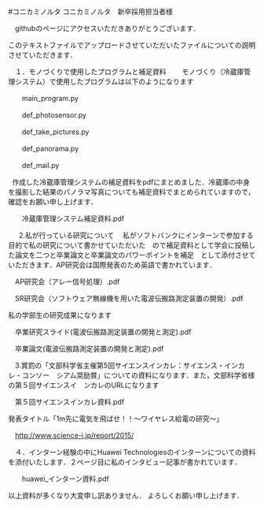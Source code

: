 #コニカミノルタ
コニカミノルタ　新卒採用担当者様

　githubのページにアクセスいただきありがとうございます．
 
 このテキストファイルでアップロードさせていただいたファイルについての説明させていただきます．

　１．モノづくりで使用したプログラムと補足資料
　　モノづくり（冷蔵庫管理システム）で使用したプログラムは以下のようになります
  
　　main_program.py
  
　　def_photosensor.py
  
　　def_take_pictures.py
  
　　def_panorama.py
  
　　def_mail.py
  
    作成した冷蔵庫管理システムの補足資料をpdfにまとめました．冷蔵庫の中身を撮影した結果のパノラマ写真についても補足資料でまとめられていますので，確認をお願い申し上げます．
    
　　冷蔵庫管理システム補足資料.pdf
  
  
　2.私が行っている研究について
　私がソフトバンクにインターンで参加する目的で私の研究について書かせていただいた　ので補足資料として学会に投稿した論文を二つと卒業論文と卒業論文のパワーポイントを補足　として添付させていただきます．AP研究会は国際発表のため英語で書かれています．
 
　AP研究会（アレー信号処理）.pdf 
 
　SR研究会（ソフトウェア無線機を用いた電波伝搬路測定装置の開発）.pdf
 
私の学部生の研究成果になります

　卒業研究スライド(電波伝搬路測定装置の開発と測定).pdf
 
　卒業論文(電波伝搬路測定装置の開発と測定).pdf


　3.賞罰の「文部科学省主催第5回サイエンスインカレ：サイエンス・インカレ・コンソー　シアム奨励賞」についての資料になります．また，文部科学省様の第５回サイエンスイ　ンカレのURLになります

　第５回サイエンスインカレ資料.pdf
 
  発表タイトル「1m先に電気を飛ばせ！！～ワイヤレス給電の研究～」
  
　http://www.science-i.jp/report/2015/


　４．インターン経験の中にHuawei Technologiesのインターンについての資料を添付いたします．２ページ目に私のインタビュー記事が書かれています．
 
　　huawei_インターン資料.pdf



以上資料が多くなり大変申し訳ありません．
よろしくお願い申し上げます．
